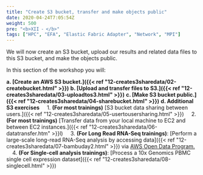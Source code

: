 ```yaml
---
title: "Create S3 bucket, transfer and make objects public"
date: 2020-04-24T7:05:54Z
weight: 500
pre: "<b>XII ⁃ </b>"
tags: ["HPC", "EFA", "Elastic Fabric Adapter", "Network", "MPI"]
---
```


We will now create an S3 bucket, upload our results and related data files to this S3 bucket, and make the objects public.

In this section of the workshop you will:

**a.	[Create an AWS S3 bucket.]({{< ref "12-creates3sharedata/02-createbucket.html" >}})**
**b.	[Upload and transfer files to S3.]({{< ref "12-creates3sharedata/03-uploadtos3.html" >}})**
**c.	[Make S3 bucket public.]({{< ref "12-creates3sharedata/04-sharebucket.html" >}})**
**d.	Additional S3 exercises**
&nbsp;&nbsp;&nbsp; 1. **(For most trainings)** [S3 bucket data sharing between users.]({{< ref "12-creates3sharedata/05-usertousersharing.html" >}})
&nbsp;&nbsp;&nbsp; 2. **(For most trainings)** [Transfer data from your local machine to EC2 and between EC2 instances.]({{< ref "12-creates3sharedata/06-datatransfer.htm" >}}l)
&nbsp;&nbsp;&nbsp; 3. **(For Long Read RNA-Seq trainings)**: [Perform a large-scale long-read RNA-Seq analysis by accessing data]({{< ref "12-creates3sharedata/07-bambuday2.html" >}}) via [AWS Open Data Program.](https://aws.amazon.com/opendata)
&nbsp;&nbsp;&nbsp; 4. **(For Single-cell analysis trainings)**: [Process a 10x Genomics PBMC single cell expression dataset]({{< ref "12-creates3sharedata/08-singlecell.html" >}})
